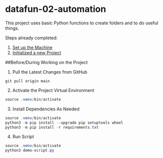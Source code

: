 # datafun-02-automation

This project uses basic Python functions to create folders and to do useful things. 

Steps already completed:
1. [Set up the Machine](../01-machine-setup/MACHINE-SETUP.md)
2. [Initialized a new Project](../02-project-initialization/PROJECT-INITIALIZATION.md)

##Before/During Working on the Project
1. Pull the Latest Changes from GitHub 
   
```shell
git pull origin main
```

2. Activate the Project Virtual Environment

```powershell
source .venv/bin/activate
```

3. Install Dependencies As Needed 

```powershell
source .venv/bin/activate
python3 -m pip install --upgrade pip setuptools wheel
python3 -m pip install -r requirements.txt
```

4. Run Script 

```powershell
source .venv/bin/activate
python3 demo-script.py
```


